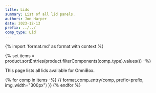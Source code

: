 ```yaml
---
title: Lids
summary: List of all lid panels.
authors: Jon Harper
date: 2023-12-13
prefix: ../../
comp_type: Lid
---
```


{% import 'format.md' as format with context %}

{% set items = product.sortEntries(product.filterComponents(comp_type).values()) -%}

This page lists all lids available for OmniBox.

{% for comp in items -%}
{{ format.comp_entry(comp, prefix=prefix, img_width="300px") }}
{% endfor %}
